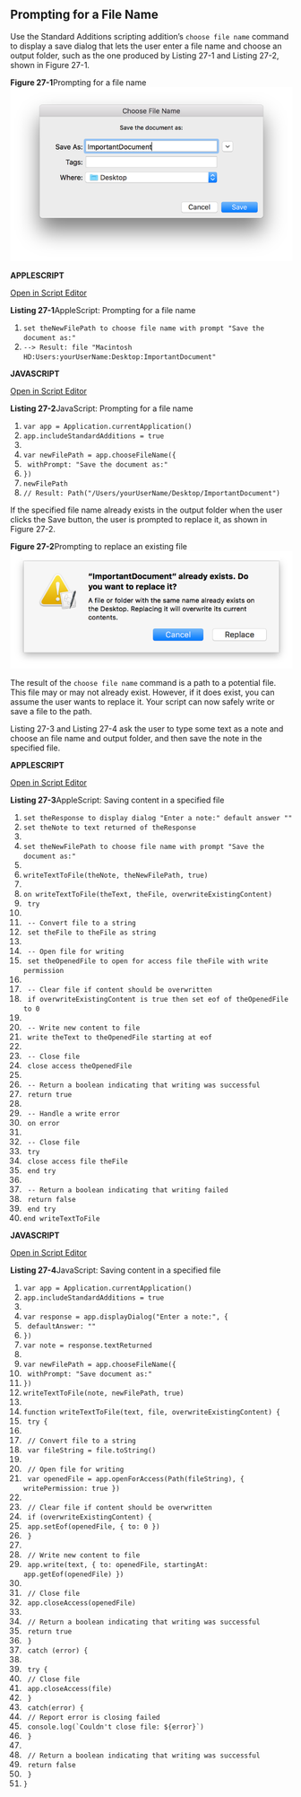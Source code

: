 ## Prompting for a File Name

Use the Standard Additions scripting addition’s `choose file name` command to display a save dialog that lets the user enter a file name and choose an output folder, such as the one produced by Listing 27-1 and Listing 27-2, shown in Figure 27-1.

**Figure 27-1**Prompting for a file name
![image: ../Art/choosefilename_2x.png](Art/choosefilename_2x.png)

**APPLESCRIPT**

[Open in Script Editor](applescript://com.apple.scripteditor?action=new&script=set%20theNewFilePath%20to%20choose%20file%20name%20with%20prompt%20%22Save%20the%20document%20as%3A%22)

**Listing 27-1**AppleScript: Prompting for a file name

1. `set theNewFilePath to choose file name with prompt "Save the document as:"`
2. `--> Result: file "Macintosh HD:Users:yourUserName:Desktop:ImportantDocument"`

**JAVASCRIPT**

[Open in Script Editor](applescript://com.apple.scripteditor?action=new&script=var%20app%20%3D%20Application.currentApplication%28%29%0Aapp.includeStandardAdditions%20%3D%20true%0A%0Avar%20newFilePath%20%3D%20app.chooseFileName%28%7B%0A%20%20%20%20withPrompt%3A%20%22Save%20the%20document%20as%3A%22%0A%7D%29%0AnewFilePath)

**Listing 27-2**JavaScript: Prompting for a file name

1. `var app = Application.currentApplication()`
2. `app.includeStandardAdditions = true`
3. ` `
4. `var newFilePath = app.chooseFileName({`
5. ` withPrompt: "Save the document as:"`
6. `})`
7. `newFilePath`
8. `// Result: Path("/Users/yourUserName/Desktop/ImportantDocument")`

If the specified file name already exists in the output folder when the user clicks the Save button, the user is prompted to replace it, as shown in Figure 27-2.

**Figure 27-2**Prompting to replace an existing file
![image: ../Art/choosefilename_replacing_2x.png](Art/choosefilename_replacing_2x.png)

The result of the `choose file name` command is a path to a potential file. This file may or may not already exist. However, if it does exist, you can assume the user wants to replace it. Your script can now safely write or save a file to the path.

Listing 27-3 and Listing 27-4 ask the user to type some text as a note and choose an file name and output folder, and then save the note in the specified file.

**APPLESCRIPT**

[Open in Script Editor](applescript://com.apple.scripteditor?action=new&script=set%20theResponse%20to%20display%20dialog%20%22Enter%20a%20note%3A%22%20default%20answer%20%22%22%0Aset%20theNote%20to%20text%20returned%20of%20theResponse%0A%0Aset%20theNewFilePath%20to%20choose%20file%20name%20with%20prompt%20%22Save%20the%20document%20as%3A%22%0A%0AwriteTextToFile%28theNote%2C%20theNewFilePath%2C%20true%29%0A%0Aon%20writeTextToFile%28theText%2C%20theFile%2C%20overwriteExistingContent%29%0A%20%20%20%20try%0A%0A%20%20%20%20%20%20%20%20--%20Convert%20file%20to%20a%20string%0A%20%20%20%20%20%20%20%20set%20theFile%20to%20theFile%20as%20string%0A%0A%20%20%20%20%20%20%20%20--%20Open%20file%20for%20writing%0A%20%20%20%20%20%20%20%20set%20theOpenedFile%20to%20open%20for%20access%20file%20theFile%20with%20write%20permission%0A%0A%20%20%20%20%20%20%20%20--%20Clear%20file%20if%20content%20should%20be%20overwritten%0A%20%20%20%20%20%20%20%20if%20overwriteExistingContent%20is%20true%20then%20set%20eof%20of%20theOpenedFile%20to%200%0A%0A%20%20%20%20%20%20%20%20--%20Write%20new%20content%20to%20file%0A%20%20%20%20%20%20%20%20write%20theText%20to%20theOpenedFile%20starting%20at%20eof%0A%0A%20%20%20%20%20%20%20%20--%20Close%20file%0A%20%20%20%20%20%20%20%20close%20access%20theOpenedFile%0A%0A%20%20%20%20%20%20%20%20--%20Return%20a%20boolean%20indicating%20that%20writing%20was%20successful%0A%20%20%20%20%20%20%20%20return%20true%0A%0A%20%20%20%20%20%20%20%20--%20Handle%20a%20write%20error%0A%20%20%20%20on%20error%0A%0A%20%20%20%20%20%20%20%20--%20Close%20file%0A%20%20%20%20%20%20%20%20try%0A%20%20%20%20%20%20%20%20%20%20%20%20close%20access%20file%20theFile%0A%20%20%20%20%20%20%20%20end%20try%0A%0A%20%20%20%20%20%20%20%20--%20Return%20a%20boolean%20indicating%20that%20writing%20failed%0A%20%20%20%20%20%20%20%20return%20false%0A%20%20%20%20end%20try%0Aend%20writeTextToFile%0A)

**Listing 27-3**AppleScript: Saving content in a specified file

1. `set theResponse to display dialog "Enter a note:" default answer ""`
2. `set theNote to text returned of theResponse`
3. ` `
4. `set theNewFilePath to choose file name with prompt "Save the document as:"`
5. ` `
6. `writeTextToFile(theNote, theNewFilePath, true)`
7. ` `
8. `on writeTextToFile(theText, theFile, overwriteExistingContent)`
9. ` try`
10. ` `
11. ` -- Convert file to a string`
12. ` set theFile to theFile as string`
13. ` `
14. ` -- Open file for writing`
15. ` set theOpenedFile to open for access file theFile with write permission`
16. ` `
17. ` -- Clear file if content should be overwritten`
18. ` if overwriteExistingContent is true then set eof of theOpenedFile to 0`
19. ` `
20. ` -- Write new content to file`
21. ` write theText to theOpenedFile starting at eof`
22. ` `
23. ` -- Close file`
24. ` close access theOpenedFile`
25. ` `
26. ` -- Return a boolean indicating that writing was successful`
27. ` return true`
28. ` `
29. ` -- Handle a write error`
30. ` on error`
31. ` `
32. ` -- Close file`
33. ` try`
34. ` close access file theFile`
35. ` end try`
36. ` `
37. ` -- Return a boolean indicating that writing failed`
38. ` return false`
39. ` end try`
40. `end writeTextToFile`

**JAVASCRIPT**

[Open in Script Editor](applescript://com.apple.scripteditor?action=new&script=var%20app%20%3D%20Application.currentApplication%28%29%0Aapp.includeStandardAdditions%20%3D%20true%0A%0Avar%20response%20%3D%20app.displayDialog%28%22Enter%20a%20note%3A%22%2C%20%7B%0A%20%20%20%20defaultAnswer%3A%20%22%22%0A%7D%29%0Avar%20note%20%3D%20response.textReturned%0A%0Avar%20newFilePath%20%3D%20app.chooseFileName%28%7B%0A%20%20%20%20withPrompt%3A%20%22Save%20document%20as%3A%22%0A%7D%29%0AwriteTextToFile%28note%2C%20newFilePath%2C%20true%29%0A%0Afunction%20writeTextToFile%28text%2C%20file%2C%20overwriteExistingContent%29%20%7B%0A%20%20%20%20try%20%7B%0A%0A%20%20%20%20%20%20%20%20%2F%2F%20Convert%20file%20to%20a%20string%0A%20%20%20%20%20%20%20%20var%20fileString%20%3D%20file.toString%28%29%0A%0A%20%20%20%20%20%20%20%20%2F%2F%20Open%20file%20for%20writing%0A%20%20%20%20%20%20%20%20var%20openedFile%20%3D%20app.openForAccess%28Path%28fileString%29%2C%20%7B%20writePermission%3A%20true%20%7D%29%0A%0A%20%20%20%20%20%20%20%20%2F%2F%20Clear%20file%20if%20content%20should%20be%20overwritten%0A%20%20%20%20%20%20%20%20if%20%28overwriteExistingContent%29%20%7B%0A%20%20%20%20%20%20%20%20%20%20%20%20app.setEof%28openedFile%2C%20%7B%20to%3A%200%20%7D%29%0A%20%20%20%20%20%20%20%20%7D%0A%0A%20%20%20%20%20%20%20%20%2F%2F%20Write%20new%20content%20to%20file%0A%20%20%20%20%20%20%20%20app.write%28text%2C%20%7B%20to%3A%20openedFile%2C%20startingAt%3A%20app.getEof%28openedFile%29%20%7D%29%0A%0A%20%20%20%20%20%20%20%20%2F%2F%20Close%20file%0A%20%20%20%20%20%20%20%20app.closeAccess%28openedFile%29%0A%0A%20%20%20%20%20%20%20%20%2F%2F%20Return%20a%20boolean%20indicating%20that%20writing%20was%20successful%0A%20%20%20%20%20%20%20%20return%20true%0A%20%20%20%20%7D%0A%20%20%20%20catch%20%28error%29%20%7B%0A%0A%20%20%20%20%20%20%20%20try%20%7B%0A%20%20%20%20%20%20%20%20%20%20%20%20%2F%2F%20Close%20file%0A%20%20%20%20%20%20%20%20%20%20%20%20app.closeAccess%28file%29%0A%20%20%20%20%20%20%20%20%7D%0A%20%20%20%20%20%20%20%20catch%28error%29%20%7B%0A%20%20%20%20%20%20%20%20%20%20%20%20%2F%2F%20Report%20error%20is%20closing%20failed%0A%20%20%20%20%20%20%20%20%20%20%20%20console.log%28%60Couldn%27t%20close%20file%3A%20%24%7Berror%7D%60%29%0A%20%20%20%20%20%20%20%20%7D%0A%0A%20%20%20%20%20%20%20%20%2F%2F%20Return%20a%20boolean%20indicating%20that%20writing%20was%20successful%0A%20%20%20%20%20%20%20%20return%20false%0A%20%20%20%20%7D%0A%7D)

**Listing 27-4**JavaScript: Saving content in a specified file

1. `var app = Application.currentApplication()`
2. `app.includeStandardAdditions = true`
3. ` `
4. `var response = app.displayDialog("Enter a note:", {`
5. ` defaultAnswer: ""`
6. `})`
7. `var note = response.textReturned`
8. ` `
9. `var newFilePath = app.chooseFileName({`
10. ` withPrompt: "Save document as:"`
11. `})`
12. `writeTextToFile(note, newFilePath, true)`
13. ` `
14. `function writeTextToFile(text, file, overwriteExistingContent) {`
15. ` try {`
16. ` `
17. ` // Convert file to a string`
18. ` var fileString = file.toString()`
19. ` `
20. ` // Open file for writing`
21. ` var openedFile = app.openForAccess(Path(fileString), { writePermission: true })`
22. ` `
23. ` // Clear file if content should be overwritten`
24. ` if (overwriteExistingContent) {`
25. ` app.setEof(openedFile, { to: 0 })`
26. ` }`
27. ` `
28. ` // Write new content to file`
29. ` app.write(text, { to: openedFile, startingAt: app.getEof(openedFile) })`
30. ` `
31. ` // Close file`
32. ` app.closeAccess(openedFile)`
33. ` `
34. ` // Return a boolean indicating that writing was successful`
35. ` return true`
36. ` }`
37. ` catch (error) {`
38. ` `
39. ` try {`
40. ` // Close file`
41. ` app.closeAccess(file)`
42. ` }`
43. ` catch(error) {`
44. ` // Report error is closing failed`
45. ``  console.log(`Couldn't close file: ${error}`) ``
46. ` }`
47. ` `
48. ` // Return a boolean indicating that writing was successful`
49. ` return false`
50. ` }`
51. `}`
